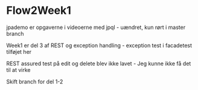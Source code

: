 # Flow2Week1

jpademo er opgaverne i videoerne med jpql - uændret, kun rørt i master branch

Week1 er del 3 af REST og exception handling - exception test i facadetest tilføjet her

REST assured test på edit og delete blev ikke lavet - Jeg kunne ikke få det til at virke

Skift branch for del 1-2
